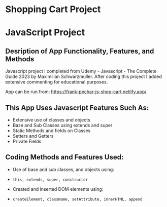 # Shopping Cart Project
# JavaScript Project
## Desription of App Functionality, Features, and Methods

Javascript project I completed from Udemy - Javascript - The Complete Guide 2023 by Maximilian Schwarzmuller. After coding this project I added extensive commenting for educational purposes.

App can be run from: https://frank-pechar-js-shop-cart.netlify.app/

## This App Uses Javascript Features Such As:

- Extensive use of classes and objects
- Base and Sub Classes using extends and super
- Static Methods and fields on Classes
- Setters and Getters
- Private Fields

## Coding Methods and Features Used:

- Use of base and sub classes, and objects using:
-     this, extends, super, constructor
- Created and inserted DOM elements using:
-     createElement, className, setAttribute, innerHTML, append
